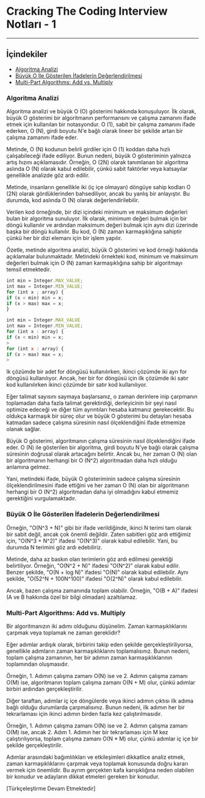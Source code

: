 # Cracking The Coding Interview Notları - 1
--------------------------------------------------
## İçindekiler
* [Algoritma Analizi](#algoritma-analizi)
* [Büyük O İle Gösterilen İfadelerin Değerlendirilmesi](#büyük-o-ile-gösterilen-ifadelerin-değerlendirilmesi)
* [Multi-Part Algorithms: Add vs. Multiply](#multi-part-algorithms-add-vs-multiply)



### Algoritma Analizi

Algoritma analizi ve büyük O (O) gösterimi hakkında konuşuluyor. İlk olarak, büyük O gösterimi bir algoritmanın performansını ve çalışma zamanını ifade etmek için kullanılan bir notasyondur. O (1), sabit bir çalışma zamanını ifade ederken, O (N), girdi boyutu N'e bağlı olarak lineer bir şekilde artan bir çalışma zamanını ifade eder.

Metinde, O (N) kodunun belirli girdiler için O (1) koddan daha hızlı çalışabileceği ifade ediliyor. Bunun nedeni, büyük O gösteriminin yalnızca artış hızını açıklamasıdır. Örneğin, O (2N) olarak tanımlanan bir algoritma aslında O (N) olarak kabul edilebilir, çünkü sabit faktörler veya katsayılar genellikle analizde göz ardı edilir.

Metinde, insanların genellikle iki (iç içe olmayan) döngüye sahip kodları O (2N) olarak gördüklerinden bahsediliyor, ancak bu yanlış bir anlayıştır. Bu durumda, kod aslında O (N) olarak değerlendirilebilir.

Verilen kod örneğinde, bir dizi içindeki minimum ve maksimum değerleri bulan bir algoritma sunuluyor. İlk olarak, minimum değeri bulmak için bir döngü kullanılır ve ardından maksimum değeri bulmak için aynı dizi üzerinde başka bir döngü kullanılır. Bu kod, O (N) zaman karmaşıklığına sahiptir çünkü her bir dizi elemanı için bir işlem yapılır.

Özetle, metinde algoritma analizi, büyük O gösterimi ve kod örneği hakkında açıklamalar bulunmaktadır. Metindeki örnekteki kod, minimum ve maksimum değerleri bulmak için O (N) zaman karmaşıklığına sahip bir algoritmayı temsil etmektedir.


```javascript Code1
int min » Integer.MAX_VALUE; 
int max = Integer.MIN_VALUE;
for (int x ; array) { 
if (x < min) min = x;
if (x > max) max = x; 
} 
```

```javascript Code2
int min = Integer.MAX_VALUE
int max = Integer.MIN_VALUE;
for (int x : array) { 
if (x < min) min = x; 
>
for (int x : array) { 
if (x > max) max = x; 
>
```

lk çözümde bir adet for döngüsü kullanılırken, ikinci çözümde iki ayrı for döngüsü kullanılıyor. Ancak, her bir for döngüsü için ilk çözümde iki satır kod kullanılırken ikinci çözümde bir satır kod kullanılıyor.

Eğer talimat sayısını saymaya başlarsanız, o zaman derinlere inip çarpmanın toplamadan daha fazla talimat gerektirdiği, derleyicinin bir şeyi nasıl optimize edeceği ve diğer tüm ayrıntıları hesaba katmanız gerekecektir. Bu oldukça karmaşık bir süreç olur ve büyük O gösterimi bu detayları hesaba katmadan sadece çalışma süresinin nasıl ölçeklendiğini ifade etmemize olanak sağlar.

Büyük O gösterimi, algoritmanın çalışma süresinin nasıl ölçeklendiğini ifade eder. O (N) ile gösterilen bir algoritma, girdi boyutu N'ye bağlı olarak çalışma süresinin doğrusal olarak artacağını belirtir. Ancak bu, her zaman O (N) olan bir algoritmanın herhangi bir O (N^2) algoritmadan daha hızlı olduğu anlamına gelmez.

Yani, metindeki ifade, büyük O gösteriminin sadece çalışma süresinin ölçeklendirilmesini ifade ettiğini ve her zaman O (N) olan bir algoritmanın herhangi bir O (N^2) algoritmadan daha iyi olmadığını kabul etmemiz gerektiğini vurgulamaktadır.

### Büyük O İle Gösterilen İfadelerin Değerlendirilmesi

Örneğin, "O(N^3 + N)" gibi bir ifade verildiğinde, ikinci N terimi tam olarak bir sabit değil, ancak çok önemli değildir. Zaten sabitleri göz ardı ettiğimiz için, "O(N^3 + N^2)" ifadesi "O(N^3)" olarak kabul edilebilir. Yani, bu durumda N terimini göz ardı edebiliriz.

Metinde, daha az baskın olan terimlerin göz ardı edilmesi gerektiği belirtiliyor. Örneğin, "O(N^2 + N)" ifadesi "O(N^2)" olarak kabul edilir. Benzer şekilde, "O(N + log N)" ifadesi "O(N)" olarak kabul edilebilir. Aynı şekilde, "O(52^N + 100N^100)" ifadesi "O(2^N)" olarak kabul edilebilir.

Ancak, bazen çalışma zamanında toplam olabilir. Örneğin, "O(B + A)" ifadesi (A ve B hakkında özel bir bilgi olmadan) azaltılamaz.


### Multi-Part Algorithms: Add vs. Multiply

Bir algoritmanızın iki adımı olduğunu düşünelim. Zaman karmaşıklıklarını çarpmak veya toplamak ne zaman gereklidir?

Eğer adımlar ardışık olarak, birbirini takip eden şekilde gerçekleştiriliyorsa, genellikle adımların zaman karmaşıklıklarını toplamalısınız. Bunun nedeni, toplam çalışma zamanının, her bir adımın zaman karmaşıklıklarının toplamından oluşmasıdır.

Örneğin, 1. Adımın çalışma zamanı O(N) ise ve 2. Adımın çalışma zamanı O(M) ise, algoritmanın toplam çalışma zamanı O(N + M) olur, çünkü adımlar birbiri ardından gerçekleştirilir.

Diğer taraftan, adımlar iç içe döngülerde veya ikinci adımın çıktısı ilk adıma bağlı olduğu durumlarda çarpmalısınız. Bunun nedeni, ilk adımın her bir tekrarlaması için ikinci adımın birden fazla kez çalıştırılmasıdır.

Örneğin, 1. Adımın çalışma zamanı O(N) ise ve 2. Adımın çalışma zamanı O(M) ise, ancak 2. Adım 1. Adımın her bir tekrarlaması için M kez çalıştırılıyorsa, toplam çalışma zamanı O(N * M) olur, çünkü adımlar iç içe bir şekilde gerçekleştirilir.

Adımlar arasındaki bağımlılıkları ve etkileşimleri dikkatlice analiz etmek, zaman karmaşıklıklarını çarpmak veya toplamak konusunda doğru kararı vermek için önemlidir. Bu ayrım gerçekten kafa karışıklığına neden olabilen bir konudur ve adayların dikkat etmeleri gereken bir konudur.


[Türkçeleştirme Devam Etmektedir]
